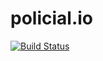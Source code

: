 # policial.io

[![Build Status](https://secure.travis-ci.org/arthurnn/policial.io.svg?branch=master)](http://travis-ci.org/arthurnn/policial.io)
